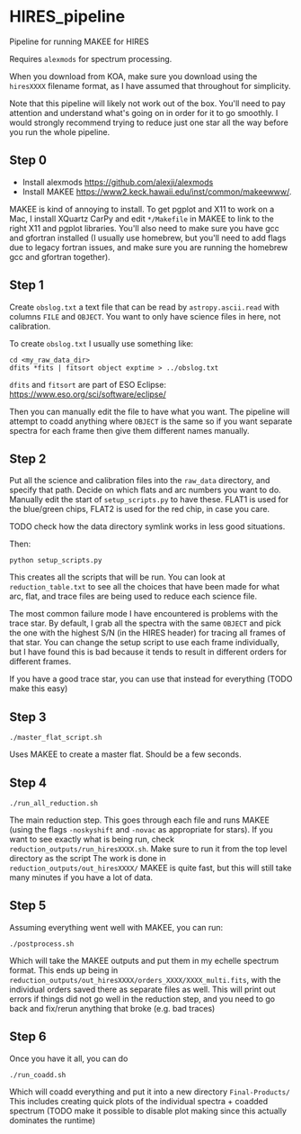 # HIRES_pipeline
Pipeline for running MAKEE for HIRES

Requires `alexmods` for spectrum processing.

When you download from KOA, make sure you download using the `hiresXXXX` filename format, as I have assumed that throughout for simplicity.

Note that this pipeline will likely not work out of the box. You'll need to pay attention and understand what's going on in order for it to go smoothly.
I would strongly recommend trying to reduce just one star all the way before you run the whole pipeline.

## Step 0
* Install alexmods https://github.com/alexji/alexmods
* Install MAKEE https://www2.keck.hawaii.edu/inst/common/makeewww/. 

MAKEE is kind of annoying to install. To get pgplot and X11 to work on a Mac, I install XQuartz CarPy and edit `*/Makefile` in MAKEE to link to the right X11 and pgplot libraries. You'll also need to make sure you have gcc and gfortran installed (I usually use homebrew, but you'll need to add flags due to legacy fortran issues, and make sure you are running the homebrew gcc and gfortran together).

## Step 1
Create `obslog.txt` a text file that can be read by `astropy.ascii.read` with columns `FILE` and `OBJECT`.
You want to only have science files in here, not calibration.

To create `obslog.txt` I usually use something like:
```
cd <my_raw_data_dir>
dfits *fits | fitsort object exptime > ../obslog.txt
```
`dfits` and `fitsort` are part of ESO Eclipse: https://www.eso.org/sci/software/eclipse/

Then you can manually edit the file to have what you want.
The pipeline will attempt to coadd anything where `OBJECT` is the same so if you want separate spectra for each frame then give them different names manually.

## Step 2
Put all the science and calibration files into the `raw_data` directory, and specify that path.
Decide on which flats and arc numbers you want to do.
Manually edit the start of `setup_scripts.py` to have these.
FLAT1 is used for the blue/green chips, FLAT2 is used for the red chip, in case you care.

TODO check how the data directory symlink works in less good situations.

Then:
```
python setup_scripts.py
```

This creates all the scripts that will be run.
You can look at `reduction_table.txt` to see all the choices that have been made for what arc, flat, and trace files are being used to reduce each science file.

The most common failure mode I have encountered is problems with the trace star.
By default, I grab all the spectra with the same `OBJECT` and pick the one with the highest S/N (in the HIRES header) for tracing all frames of that star. You can change the setup script to use each frame individually, but I have found this is bad because it tends to result in different orders for different frames.

If you have a good trace star, you can use that instead for everything (TODO make this easy)

## Step 3
```
./master_flat_script.sh
```
Uses MAKEE to create a master flat. Should be a few seconds.

## Step 4
```
./run_all_reduction.sh
```
The main reduction step.
This goes through each file and runs MAKEE (using the flags `-noskyshift` and `-novac` as appropriate for stars).
If you want to see exactly what is being run, check `reduction_outputs/run_hiresXXXX.sh`.
Make sure to run it from the top level directory as the script 
The work is done in `reduction_outputs/out_hiresXXXX/`
MAKEE is quite fast, but this will still take many minutes if you have a lot of data.

## Step 5
Assuming everything went well with MAKEE, you can run:
```
./postprocess.sh
```
Which will take the MAKEE outputs and put them in my echelle spectrum format.
This ends up being in `reduction_outputs/out_hiresXXXX/orders_XXXX/XXXX_multi.fits`, with the individual orders saved there as separate files as well.
This will print out errors if things did not go well in the reduction step, and you need to go back and fix/rerun anything that broke (e.g. bad traces)

## Step 6
Once you have it all, you can do
```
./run_coadd.sh
```
Which will coadd everything and put it into a new directory `Final-Products/`
This includes creating quick plots of the individual spectra + coadded spectrum
(TODO make it possible to disable plot making since this actually dominates the runtime)
